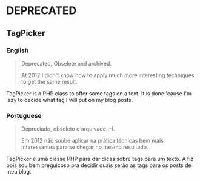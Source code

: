 # DEPRECATED

TagPicker
------------

### English

> Deprecated, Obselete and archived.
> 
> At 2012 I didn't know how to apply much more interesting techniques to get the same result.
> 

TagPicker is a PHP class to offer some tags on a text. It is done 'cause I'm lazy to decide what tag I will put on my blog posts.

### Portuguese

> Depreciado, obsoleto e arquivado :-).
> 
> Em 2012 não soube aplicar na prática técnicas bem mais interessantes para se chegar no mesmo resultado.
> 

TagPicker é uma classe PHP para dar dicas sobre tags para um texto. A fiz pois sou bem preguiçoso pra decidir quais serão as tags para os posts de meu blog.


